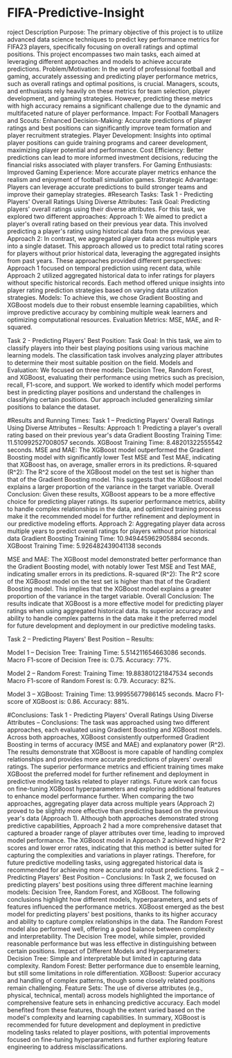 # FIFA-Predictive-Insight
roject Description
Purpose:
The primary objective of this project is to utilize advanced data science techniques to predict key performance metrics for FIFA23 players, specifically focusing on overall ratings and optimal positions. This project encompasses two main tasks, each aimed at leveraging different approaches and models to achieve accurate predictions.
Problem/Motivation:
In the world of professional football and gaming, accurately assessing and predicting player performance metrics, such as overall ratings and optimal positions, is crucial. Managers, scouts, and enthusiasts rely heavily on these metrics for team selection, player development, and gaming strategies. However, predicting these metrics with high accuracy remains a significant challenge due to the dynamic and multifaceted nature of player performance.
Impact:
For Football Managers and Scouts:
Enhanced Decision-Making: Accurate predictions of player ratings and best positions can significantly improve team formation and player recruitment strategies.
Player Development: Insights into optimal player positions can guide training programs and career development, maximizing player potential and performance.
Cost Efficiency: Better predictions can lead to more informed investment decisions, reducing the financial risks associated with player transfers.
For Gaming Enthusiasts:
Improved Gaming Experience: More accurate player metrics enhance the realism and enjoyment of football simulation games.
Strategic Advantage: Players can leverage accurate predictions to build stronger teams and improve their gameplay strategies.
#Research Tasks:
Task 1 - Predicting Players' Overall Ratings Using Diverse Attributes:
Task Goal: Predicting players' overall ratings using their diverse attributes.
For this task, we explored two different approaches:
Approach 1: We aimed to predict a player's overall rating based on their previous year data. This involved predicting a player's rating using historical data from the previous year.
Approach 2: In contrast, we aggregated player data across multiple years into a single dataset. This approach allowed us to predict total rating scores for players without prior historical data, leveraging the aggregated insights from past years.
These approaches provided different perspectives: Approach 1 focused on temporal prediction using recent data, while Approach 2 utilized aggregated historical data to infer ratings for players without specific historical records. Each method offered unique insights into player rating prediction strategies based on varying data utilization strategies.
Models: To achieve this, we chose Gradient Boosting and XGBoost models due to their robust ensemble learning capabilities, which improve predictive accuracy by combining multiple weak learners and optimizing computational resources.
Evaluation Metrics: MSE, MAE, and R-squared.

Task 2 - Predicting Players' Best Position:
Task Goal: In this task, we aim to classify players into their best playing positions using various machine learning models. The classification task involves analyzing player attributes to determine their most suitable position on the field.
Models and Evaluation: We focused on three models: Decision Tree, Random Forest, and XGBoost, evaluating their performance using metrics such as precision, recall, F1-score, and support. 
We worked to identify which model performs best in predicting player positions and understand the challenges in classifying certain positions. Our approach included generalizing similar positions to balance the dataset.

#Results and Running Times:
Task 1 – Predicting Players' Overall Ratings Using Diverse Attributes – Results:
Approach 1: Predicting a player's overall rating based on their previous year's data
Gradient Boosting Training Time: 11.510992527008057 seconds.
XGBoost Training Time: 8.48201322555542 seconds.
MSE and MAE: The XGBoost model outperformed the Gradient Boosting model with significantly lower Test MSE and Test MAE, indicating that XGBoost has, on average, smaller errors in its predictions.
R-squared (R^2): The R^2 score of the XGBoost model on the test set is higher than that of the Gradient Boosting model. This suggests that the XGBoost model explains a larger proportion of the variance in the target variable.
Overall Conclusion: Given these results, XGBoost appears to be a more effective choice for predicting player ratings. Its superior performance metrics, ability to handle complex relationships in the data, and optimized training process make it the recommended model for further refinement and deployment in our predictive modeling efforts.
Approach 2: Aggregating player data across multiple years to predict overall ratings for players without prior historical data
Gradient Boosting Training Time: 10.949445962905884 seconds.
XGBoost Training Time: 5.926482439041138 seconds

MSE and MAE: The XGBoost model demonstrated better performance than the Gradient Boosting model, with notably lower Test MSE and Test MAE, indicating smaller errors in its predictions.
R-squared (R^2):  The R^2 score of the XGBoost model on the test set is higher than that of the Gradient Boosting model. This implies that the XGBoost model explains a greater proportion of the variance in the target variable.
Overall Conclusion: The results indicate that XGBoost is a more effective model for predicting player ratings when using aggregated historical data. Its superior accuracy and ability to handle complex patterns in the data make it the preferred model for future development and deployment in our predictive modeling tasks.

Task 2 – Predicting Players' Best Position – Results:

Model 1 – Decision Tree:
Training Time: 5.514211654663086 seconds.
Macro F1-score of Decision Tree is: 0.75.
Accuracy: 77%.

Model 2 – Random Forest:
Training Time: 19.883801221847534 seconds
Macro F1-score of Random Forest is: 0.79.
Accuracy: 82%.

Model 3 – XGBoost:
Training Time: 13.99955677986145 seconds.
Macro F1-score of XGBoost is: 0.86.
Accuracy: 88%.

#Conclusions:
Task 1 - Predicting Players' Overall Ratings Using Diverse Attributes – Conclusions:
The task was approached using two different approaches, each evaluated using Gradient Boosting and XGBoost models.
Across both approaches, XGBoost consistently outperformed Gradient Boosting in terms of accuracy (MSE and MAE) and explanatory power (R^2). The results demonstrate that XGBoost is more capable of handling complex relationships and provides more accurate predictions of players' overall ratings. The superior performance metrics and efficient training times make XGBoost the preferred model for further refinement and deployment in predictive modeling tasks related to player ratings. Future work can focus on fine-tuning XGBoost hyperparameters and exploring additional features to enhance model performance further.
When comparing the two approaches, aggregating player data across multiple years (Approach 2) proved to be slightly more effective than predicting based on the previous year's data (Approach 1). Although both approaches demonstrated strong predictive capabilities, Approach 2 had a more comprehensive dataset that captured a broader range of player attributes over time, leading to improved model performance. The XGBoost model in Approach 2 achieved higher R^2 scores and lower error rates, indicating that this method is better suited for capturing the complexities and variations in player ratings. Therefore, for future predictive modelling tasks, using aggregated historical data is recommended for achieving more accurate and robust predictions.
Task 2 – Predicting Players' Best Position – Conclusions:
In Task 2, we focused on predicting players' best positions using three different machine learning models: Decision Tree, Random Forest, and XGBoost. The following conclusions highlight how different models, hyperparameters, and sets of features influenced the performance metrics.
XGBoost emerged as the best model for predicting players' best positions, thanks to its higher accuracy and ability to capture complex relationships in the data. The Random Forest model also performed well, offering a good balance between complexity and interpretability. The Decision Tree model, while simpler, provided reasonable performance but was less effective in distinguishing between certain positions.
Impact of Different Models and Hyperparameters:
Decision Tree: Simple and interpretable but limited in capturing data complexity.
Random Forest: Better performance due to ensemble learning, but still some limitations in role differentiation.
XGBoost: Superior accuracy and handling of complex patterns, though some closely related positions remain challenging.
Feature Sets: The use of diverse attributes (e.g., physical, technical, mental) across models highlighted the importance of comprehensive feature sets in enhancing predictive accuracy. Each model benefited from these features, though the extent varied based on the model's complexity and learning capabilities.
In summary, XGBoost is recommended for future development and deployment in predictive modeling tasks related to player positions, with potential improvements focused on fine-tuning hyperparameters and further exploring feature engineering to address misclassifications.
